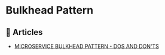 # Bulkhead Pattern

## 📕 Articles

- [MICROSERVICE BULKHEAD PATTERN - DOS AND DON'TS](https://akfpartners.com/growth-blog/bulkhead-pattern)

